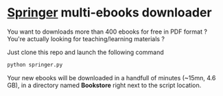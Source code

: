 # [Springer](https://www.springer.com) multi-ebooks downloader

You want to downloads more than 400 ebooks for free in PDF format ?
You're actually looking for teaching/learning materials ?

Just clone this repo and launch the following command

```bash
python springer.py
```

Your new ebooks will be downloaded in a handfull of minutes (~15mn, 4.6 GB),
in a directory named **Bookstore** right next to the script location.
